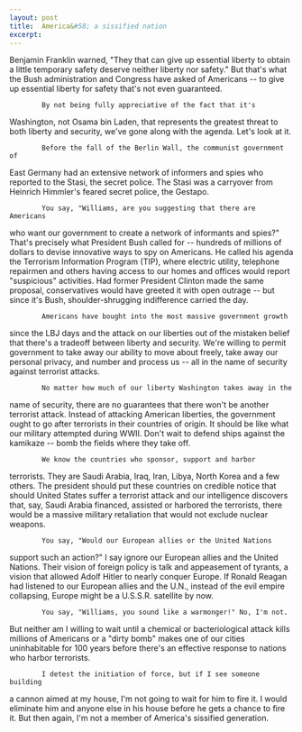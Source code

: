 ```yaml
---
layout: post
title:  America&#58; a sissified nation
excerpt:
---
```




            

    

            

 Benjamin Franklin warned, "They that can give up essential
liberty to obtain a little temporary safety deserve neither liberty nor
safety." But that's what the Bush administration and Congress have asked of
Americans -- to give up essential liberty for safety that's not even
guaranteed.

            By not being fully appreciative of the fact that it's
Washington, not Osama bin Laden, that represents the greatest threat to both
liberty and security, we've gone along with the agenda. Let's look at it.

            Before the fall of the Berlin Wall, the communist government of
East Germany had an extensive network of informers and spies who reported to
the Stasi, the secret police. The Stasi was a carryover from Heinrich
Himmler's feared secret police, the Gestapo.

            You say, "Williams, are you suggesting that there are Americans
who want our government to create a network of informants and spies?" That's
precisely what President Bush called for -- hundreds of millions of dollars
to devise innovative ways to spy on Americans. He called his agenda the
Terrorism Information Program (TIP), where electric utility, telephone
repairmen and others having access to our homes and offices would report
"suspicious" activities. Had former President Clinton made the same
proposal, conservatives would have greeted it with open outrage -- but since
it's Bush, shoulder-shrugging indifference carried the day.

            Americans have bought into the most massive government growth
since the LBJ days and the attack on our liberties out of the mistaken
belief that there's a tradeoff between liberty and security. We're willing
to permit government to take away our ability to move about freely, take
away our personal privacy, and number and process us -- all in the name of
security against terrorist attacks.

            No matter how much of our liberty Washington takes away in the
name of security, there are no guarantees that there won't be another
terrorist attack. Instead of attacking American liberties, the government
ought to go after terrorists in their countries of origin. It should be like
what our military attempted during WWII. Don't wait to defend ships against
the kamikaze -- bomb the fields where they take off.

            We know the countries who sponsor, support and harbor
terrorists. They are Saudi Arabia, Iraq, Iran, Libya, North Korea and a few
others. The president should put these countries on credible notice that
should United States suffer a terrorist attack and our intelligence
discovers that, say, Saudi Arabia financed, assisted or harbored the
terrorists, there would be a massive military retaliation that would not
exclude nuclear weapons.

            You say, "Would our European allies or the United Nations
support such an action?" I say ignore our European allies and the United
Nations. Their vision of foreign policy is talk and appeasement of tyrants,
a vision that allowed Adolf Hitler to nearly conquer Europe. If Ronald
Reagan had listened to our European allies and the U.N., instead of the evil
empire collapsing, Europe might be a U.S.S.R. satellite by now.

            You say, "Williams, you sound like a warmonger!" No, I'm not.
But neither am I willing to wait until a chemical or bacteriological attack
kills millions of Americans or a "dirty bomb" makes one of our cities
uninhabitable for 100 years before there's an effective response to nations
who harbor terrorists.

            I detest the initiation of force, but if I see someone building
a cannon aimed at my house, I'm not going to wait for him to fire it. I
would eliminate him and anyone else in his house before he gets a chance to
fire it. But then again, I'm not a member of America's sissified generation.


        
